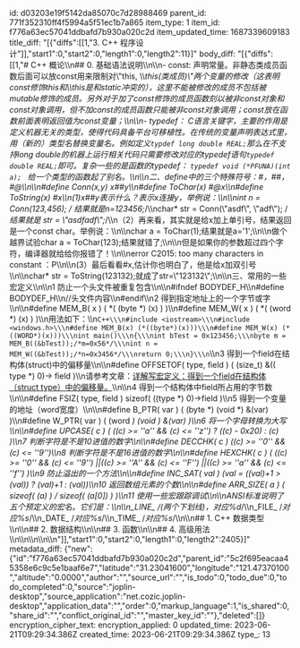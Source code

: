 id: d03203e19f5142da85070c7d28988469
parent_id: 771f352310ff4f5994a5f51ec1b7a865
item_type: 1
item_id: f776a63ec57041ddbafd7b930a020c2d
item_updated_time: 1687339609183
title_diff: "[{\"diffs\":[[1,\"3. C++ 程序设计\"]],\"start1\":0,\"start2\":0,\"length1\":0,\"length2\":11}]"
body_diff: "[{\"diffs\":[[1,\"# C++ 概论\\\n## 0. 基础语法说明\\\n\\\n- const: 声明常量。非静态类成员函数后面可以放const用来限制对\\\"this, \\\\*this(类成员)\\\"两个变量的修改（这表明const修饰this和\\\\*this是和static冲突的），这里不能被修改的成员不包括被mutable修饰的成员。另外对于加了const修饰的成员函数刻以被非const对象和const对象调用，但不加const的成员函数只能被非const对象调用；const放在函数前面表明返回值为const变量；\\\n\\\n- typedef： C语言关键字，主要的作用是定义机器无关的类型，使得代码具备平台可移植性。在传统的变量声明表达式里，用（新的）类型名替换变量名。例如定义`typdef long double REAL;`那么在不支持long double的机器上运行相关代码只需要修改对应的typedef语句`typedef double REAL;`即可。复杂一些的是函数的typedef： `typedef void (*PFUNA)(int a); ` 给一个类型的函数起了别名。\\\n\\\n二、define中的三个特殊符号：#，##，#@\\\n\\\n#define Conn(x,y) x##y\\\n#define ToChar(x) #@x\\\n#define ToString(x) #x\\\n(1)x##y表示什么？表示x连接y，举例说：\\\n\\\nint n = Conn(123,456); /* 结果就是n=123456;*/\\\nchar* str = Conn(\\\"asdf\\\", \\\"adf\\\"); /*结果就是 str = \\\"asdfadf\\\";*/\\\n（2）再来看，其实就是给x加上单引号，结果返回是一个const char。举例说：\\\n\\\nchar a = ToChar(1);结果就是a='1';\\\n\\\n做个越界试验char a = ToChar(123);结果就错了;\\\n\\\n但是如果你的参数超过四个字符，编译器就给给你报错了！\\\n\\\nerror C2015: too many characters in constant ：P\\\n\\\n(3）最后看看#x,估计你也明白了，他是给x加双引号\\\n\\\nchar* str = ToString(123132);就成了str=\\\"123132\\\";\\\n\\\n三、常用的一些宏定义\\\n\\\n1 防止一个头文件被重复包含\\\n\\\n#ifndef BODYDEF_H\\\n#define BODYDEF_H\\\n//头文件内容\\\n#endif\\\n2 得到指定地址上的一个字节或字\\\n\\\n#define MEM_B( x ) ( *( (byte *) (x) ) )\\\n#define MEM_W( x ) ( *( (word *) (x) ) )\\\n用法如下：\\\n```C++\\\n#include <iostream>\\\n#include <windows.h>\\\n#define MEM_B(x) (*((byte*)(x)))\\\n#define MEM_W(x) (*((WORD*)(x)))\\\nint main()\\\n{\\\nint bTest = 0x123456;\\\nbyte m = MEM_B((&bTest));/*m=0x56*/\\\nint n = MEM_W((&bTest));/*n=0x3456*/\\\nreturn 0;\\\n}\\\n```\\\n3 得到一个field在结构体(struct)中的偏移量\\\n\\\n#define OFFSETOF( type, field ) ( (size_t) &(( type *) 0)-> field )\\\n请参考文章：[详解写宏定义：得到一个field在结构体（struct type）中的偏移量。](https://www.cnblogs.com/zhangjianlaoda/p/4356835.html)\\\n\\\n4 得到一个结构体中field所占用的字节数\\\n\\\n#define FSIZ( type, field ) sizeof( ((type *) 0)->field )\\\n5 得到一个变量的地址（word宽度）\\\n\\\n#define B_PTR( var ) ( (byte *) (void *) &(var) )\\\n#define W_PTR( var ) ( (word *) (void *) &(var) )\\\n6 将一个字母转换为大写\\\n\\\n#define UPCASE( c ) ( ((c) >= ''a'' && (c) <= ''z'') ? ((c) - 0x20) : (c) )\\\n7 判断字符是不是10进值的数字\\\n\\\n#define DECCHK( c ) ((c) >= ''0'' && (c) <= ''9'')\\\n8 判断字符是不是16进值的数字\\\n\\\n#define HEXCHK( c ) ( ((c) >= ''0'' && (c) <= ''9'') ||((c) >= ''A'' && (c) <= ''F'') ||((c) >= ''a'' && (c) <= ''f'') )\\\n9 防止溢出的一个方法\\\n\\\n#define INC_SAT( val ) (val = ((val)+1 > (val)) ? (val)+1 : (val))\\\n10 返回数组元素的个数\\\n\\\n#define ARR_SIZE( a ) ( sizeof( (a) ) / sizeof( (a[0]) ) )\\\n11 使用一些宏跟踪调试\\\n\\\nANSI标准说明了五个预定义的宏名。它们是：\\\n\\\n_LINE_ /*(两个下划线)，对应%d*/\\\n_FILE_ /*对应%s*/\\\n_DATE_ /*对应%s*/\\\n_TIME_ /*对应%s*/\\\n\\\n## 1. C++ 数据类型\\\n\\\n## 2. 数据结构\\\n\\\n## 3. 函数\\\n\\\n## 4. 高级用法\\\n\\\n\\\n\\\n\\\n\"]],\"start1\":0,\"start2\":0,\"length1\":0,\"length2\":2405}]"
metadata_diff: {"new":{"id":"f776a63ec57041ddbafd7b930a020c2d","parent_id":"5c2f695eacaa45358e6c9c5e1baaf6e7","latitude":"31.23041600","longitude":"121.47370100","altitude":"0.0000","author":"","source_url":"","is_todo":0,"todo_due":0,"todo_completed":0,"source":"joplin-desktop","source_application":"net.cozic.joplin-desktop","application_data":"","order":0,"markup_language":1,"is_shared":0,"share_id":"","conflict_original_id":"","master_key_id":""},"deleted":[]}
encryption_cipher_text: 
encryption_applied: 0
updated_time: 2023-06-21T09:29:34.386Z
created_time: 2023-06-21T09:29:34.386Z
type_: 13